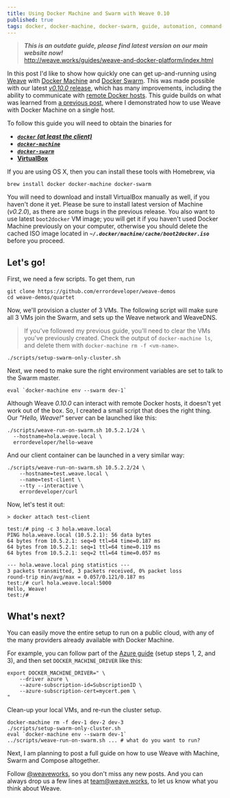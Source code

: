 ```yaml
---
title: Using Docker Machine and Swarm with Weave 0.10
published: true
tags: docker, docker-machine, docker-swarm, guide, automation, command-line
---
```


> ***This is an outdate guide, please find latest version on our main website now!***  
> http://weave.works/guides/weave-and-docker-platform/index.html


In this post I'd like to show how quickly one can get up-and-running using [Weave](https://github.com/weaveworks/weave/) with [Docker Machine](https://github.com/docker/machine/) and [Docker Swarm](https://github.com/docker/swarm). This was made possible with our latest [_v0.10.0_ release](https://github.com/weaveworks/weave/releases/tag/v0.10.0), which has many improvements, including the ability to communicate with [remote Docker hosts](http://weaveblog.com/2015/04/20/remote-weaving-with-0-10/). This guide builds on what was learned from [a previous post](http://blog.weave.works/2015/04/22/using-docker-machine-with-weave-0-10/), where I demonstrated how to use Weave with Docker Machine on a single host.

To follow this guide you will need to obtain the binaries for

- [***`docker` (at least the client)***](https://docs.docker.com/installation/#installation)
- [***`docker-machine`***](http://docs.docker.com/machine/#installation)
- [***`docker-swarm`***](http://docs.docker.com/swarm/#install-swarm)
- [**VirtualBox**](https://www.virtualbox.org/wiki/Downloads)

If you are using OS X, then you can install these tools with Homebrew, via

    brew install docker docker-machine docker-swarm

You will need to download and install VirtualBox manually as well, if you haven't done it yet. Please be sure to install latest version of Machine (_v0.2.0_), as there are some bugs in the previous release. You also want to use latest `boot2docker` VM image; you will get it if you haven't used Docker Machine previously on your computer, otherwise you should delete the cached ISO image located in ***`~/.docker/machine/cache/boot2docker.iso`*** before you proceed.

## Let's go!

First, we need a few scripts. To get them, run

    git clone https://github.com/errordeveloper/weave-demos
    cd weave-demos/quartet

Now, we'll provision a cluster of 3 VMs. The following script will make sure all 3 VMs join the Swarm, and sets up the Weave network and WeaveDNS.

> If you've followed my previous guide, you'll need to clear the VMs you've previously created. Check the output of `docker-machine ls`, and delete them with `docker-machine rm -f <vm-name>`.

    ./scripts/setup-swarm-only-cluster.sh

Next, we need to make sure the right environment variables are set to talk to the Swarm master.

    eval `docker-machine env --swarm dev-1`

Although Weave _0.10.0_ can interact with remote Docker hosts, it doesn't yet work out of the box. So, I created a small script that does the right thing. Our _"Hello, Weave!"_ server can be launched like this:

    ./scripts/weave-run-on-swarm.sh 10.5.2.1/24 \
      --hostname=hola.weave.local \
      errordeveloper/hello-weave

And our client container can be launched in a very similar way:

    ./scripts/weave-run-on-swarm.sh 10.5.2.2/24 \
        --hostname=test.weave.local \
        --name=test-client \
        --tty --interactive \
        errordeveloper/curl

Now, let's test it out:

```
> docker attach test-client
    
test:/# ping -c 3 hola.weave.local
PING hola.weave.local (10.5.2.1): 56 data bytes
64 bytes from 10.5.2.1: seq=0 ttl=64 time=0.187 ms
64 bytes from 10.5.2.1: seq=1 ttl=64 time=0.119 ms
64 bytes from 10.5.2.1: seq=2 ttl=64 time=0.057 ms

--- hola.weave.local ping statistics ---
3 packets transmitted, 3 packets received, 0% packet loss
round-trip min/avg/max = 0.057/0.121/0.187 ms
test:/# curl hola.weave.local:5000
Hello, Weave!
test:/# 
```

## What's next?

You can easily move the entire setup to run on a public cloud, with any of the many providers already available with Docker Machine.

For example, you can follow part of the [Azure guide](https://azure.microsoft.com/en-us/documentation/articles/virtual-machines-docker-machine/#create-the-certificate-and-key-files-for-docker-machine-and-azure) (setup steps 1, 2, and 3), and then set `DOCKER_MACHINE_DRIVER` like this:

    export DOCKER_MACHINE_DRIVER=" \
        --driver azure \
        --azure-subscription-id=SubscriptionID \
        --azure-subscription-cert=mycert.pem \
    "

Clean-up your local VMs, and re-run the cluster setup.

    docker-machine rm -f dev-1 dev-2 dev-3
    ./scripts/setup-swarm-only-cluster.sh
    eval `docker-machine env --swarm dev-1`
    ../scripts/weave-run-on-swarm.sh ... # what do you want to run?

Next, I am planning to post a full guide on how to use Weave with Machine, Swarm and Compose altogether.

Follow [@weaveworks](https://twitter.com/weaveworks), so you don't miss any new posts. And you can always drop us a few lines at [team@weave.works](mailto:team@weave.works), to let us know what you think about Weave.